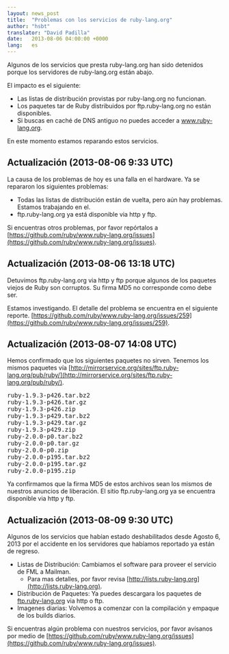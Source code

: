 ```yaml
---
layout: news_post
title:  "Problemas con los servicios de ruby-lang.org"
author: "hsbt"
translator: "David Padilla"
date:   2013-08-06 04:00:00 +0000
lang:   es
---
```


Algunos de los servicios que presta ruby-lang.org han sido detenidos porque
los servidores de ruby-lang.org están abajo.

El impacto es el siguiente:

 * Las listas de distribución provistas por ruby-lang.org no funcionan.
 * Los paquetes tar de Ruby distribuidos por ftp.ruby-lang.org no están disponibles.
 * Si buscas en caché de DNS antiguo no puedes acceder a www.ruby-lang.org.

En este momento estamos reparando estos servicios.

## Actualización (2013-08-06 9:33 UTC)

La causa de los problemas de hoy es una falla en el hardware.
Ya se repararon los siguientes problemas:

 * Todas las listas de distribución están de vuelta, pero aún hay problemas. Estamos trabajando en el.
 * ftp.ruby-lang.org ya está disponible via http y ftp.

Si encuentras otros problemas, por favor repórtalos a
[https://github.com/ruby/www.ruby-lang.org/issues](https://github.com/ruby/www.ruby-lang.org/issues).

## Actualización (2013-08-06 13:18 UTC)

Detuvimos ftp.ruby-lang.org via http y ftp porque algunos de los paquetes viejos
de Ruby son corruptos. Su firma MD5 no corresponde como debe ser.

Estamos investigando. El detalle del problema se encuentra en el siguiente reporte.
[https://github.com/ruby/www.ruby-lang.org/issues/259](https://github.com/ruby/www.ruby-lang.org/issues/259).

## Actualización (2013-08-07 14:08 UTC)

Hemos confirmado que los siguientes paquetes no sirven. Tenemos los mismos paquetes vía
[http://mirrorservice.org/sites/ftp.ruby-lang.org/pub/ruby/](http://mirrorservice.org/sites/ftp.ruby-lang.org/pub/ruby/).

<pre>
ruby-1.9.3-p426.tar.bz2
ruby-1.9.3-p426.tar.gz
ruby-1.9.3-p426.zip
ruby-1.9.3-p429.tar.bz2
ruby-1.9.3-p429.tar.gz
ruby-1.9.3-p429.zip
ruby-2.0.0-p0.tar.bz2
ruby-2.0.0-p0.tar.gz
ruby-2.0.0-p0.zip
ruby-2.0.0-p195.tar.bz2
ruby-2.0.0-p195.tar.gz
ruby-2.0.0-p195.zip
</pre>

Ya confirmamos que la firma MD5 de estos archivos sean los mismos de nuestros anuncios
de liberación. El sitio ftp.ruby-lang.org ya se encuentra disponible via http y ftp.

## Actualización (2013-08-09 9:30 UTC)

Algunos de los servicios que habían estado deshabilitados desde Agosto 6, 2013 por
el accidente en los servidores que habíamos reportado ya están de regreso.

  * Listas de Distribución: Cambiamos el software para proveer el servicio
    de FML a Mailman.
    * Para mas detalles, por favor revisa
      [http://lists.ruby-lang.org](http://lists.ruby-lang.org).
  * Distribución de Paquetes: Ya puedes descargara los paquetes de
    [ftp.ruby-lang.org](https://cache.ruby-lang.org) via http o ftp.
  * Imagenes diarias: Volvemos a comenzar con la compilación y empaque de los
    builds diarios.

Si encuentras algún problema con nuestros servicios, por favor avísanos por
medio de
[https://github.com/ruby/www.ruby-lang.org/issues](https://github.com/ruby/www.ruby-lang.org/issues).
